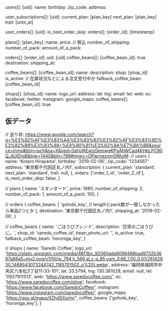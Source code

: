 users[]:
  [uid]:
    name:
    birthday:
    zip_code:
    address:

user_subscriptions[]:
  [uid]:
    current_plan: [plan_key]
    next_plan: [plan_key]
    trail: [until_at]

user_orders[]:
  [uid]:
    is_next_order_skip:
    orders[]:
      [order_id]: [timestamp]

plans[]:
  [plan_key]:
    name:
    price: // 税込
    number_of_shipping:
    number_of_pack:
    amount_of_a_pack:

orders[]:
  [order_id]:
    uid: [uid]
    coffee_beans[]:
      [coffee_bean_id]: true
    destination:
    shipping_at:

coffee_beans[]:
  [coffee_bean_id]:
    name:
    description:
    shop: [shop_id]
    is_active: // 在庫状況などによる注文受付中か
    fallback_coffee_bean: [coffee_bean_id]

shops[]:
  [shop_id]:
    name:
    logo_url:
    address:
    lat:
    lng:
    email:
    tel:
    web:
    ec:
    facebook:
    twitter:
    instagram:
    google_maps:
    coffee_beans[]:
      [coffee_bean_id]: true

## 仮データ

// 送り状: https://www.google.com/search?q=%E3%82%AF%E3%83%AA%E3%83%83%E3%82%AF%E3%83%9D%E3%82%B9%E3%83%88+%E9%80%81%E3%82%8A%E7%8A%B6&source=lnms&tbm=isch&sa=X&ved=0ahUKEwiz0emwgKPgAhWCad4KHbLPC80Q_AUIDigB&biw=1440&bih=798#imgrc=OPwrnezmn0NhxM:
// users
{
  name: 'Kotaro Hirayama',
  birthday: '2019-02-06',
  zip_code: '1234567'
  address: '東京都千代田区丸ノ内1',
  subscription: {
    current_plan: 'standard',
    next_plan: 'standard',
    trail: null,
  },
  orders: ['order_1_id', 'order_2_id'],
  is_next_order_skip: false,
}

// plans
{
  name: 'スタンダード',
  price: 1980,
  number_of_shipping: 2,
  number_of_pack: 1,
  amount_of_a_pack: 100,
}

// orders
{
  coffee_beans: [
    'gohobi_key', // lengthとpack数が一致しなかったら単品2つとか
  ],
  destination: '東京都千代田区丸ノ内1',
  shipping_at: '2019-02-06',
}

// coffee_beans
{
  name: 'ごほうびブレンド',
  description: '日常のごほうびに。',
  shop_id: 'saredo_coffee_id',
  bean_photo_url: '',
  is_active: true,
  fallback_coffee_bean: 'horoniga_key',
}

// shops
{
  name: 'Saredo Coffee',
  logo_url: 'https://static.wixstatic.com/media/46f3bc_92060ada9098488bad9732b3687a86a5~mv2.png/v1/fill/w_794,h_566,al_c,q_85,usm_0.66_1.00_0.01/26142830_1468543073244742_1185751502_o%20(.webp',
  address: '福岡県福岡市中央区六本松3丁目11-33-101',
  lat: 33.5794,
  lng: 130.381028,
  email: null,
  tel: '0927911313',
  web: 'https://www.saredocoffee.com/',
  ec: 'https://www.saredocoffee.com/shop',
  facebook: 'https://www.facebook.com/SaredoCoffee/',
  instagram: 'https://www.instagram.com/saredocoffee/',
  google_maps: 'https://goo.gl/maps/jfZhdSXprhn",
  coffee_beans: ['gohobi_key', 'horoniga_key'],
}
